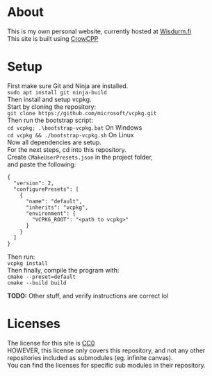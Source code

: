 # About
This is my own personal website, currently hosted at [Wisdurm.fi](https://wisdurm.fi)    
This site is built using [CrowCPP](https://crowcpp.org/master/)  
# Setup
First make sure Git and Ninja are installed.  
```sudo apt install git ninja-build```  
Then install and setup vcpkg.  
Start by cloning the repository:  
```git clone https://github.com/microsoft/vcpkg.git```  
Then run the bootstrap script:  
```cd vcpkg; .\bootstrap-vcpkg.bat``` On Windows  
```cd vcpkg && ./bootstrap-vcpkg.sh``` On Linux  
Now all dependencies are setup.  
For the next steps, cd into this repository.   
Create ```CMakeUserPresets.json``` in the project folder,  
and paste the following:  
```
{
  "version": 2,
  "configurePresets": [
    {
      "name": "default",
      "inherits": "vcpkg",
      "environment": {
        "VCPKG_ROOT": "<path to vcpkg>"
      }
    }
  ]
}
```
Then run:  
```vcpkg install```  
Then finally, compile the program with:  
```cmake --preset=default```  
```cmake --build build```  

**TODO:**
Other stuff, and verify instructions are correct lol
# Licenses
The license for this site is [CC0](LICENSE)  
HOWEVER, this license only covers this repository, and not any other repositories included as submodules (eg. infinite canvas).  
You can find the licenses for specific sub modules in their repository.
